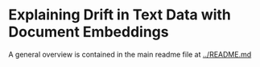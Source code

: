 # Explaining Drift in Text Data with Document Embeddings

A general overview is contained in the main readme file at [../README.md](../README.md)